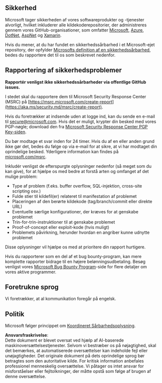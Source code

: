 ## Sikkerhed

Microsoft tager sikkerheden af vores softwareprodukter og -tjenester alvorligt, hvilket inkluderer alle kildekoderepositorier, der administreres gennem vores GitHub-organisationer, som omfatter [Microsoft](https://github.com/Microsoft), [Azure](https://github.com/Azure), [DotNet](https://github.com/dotnet), [AspNet](https://github.com/aspnet) og [Xamarin](https://github.com/xamarin).

Hvis du mener, at du har fundet en sikkerhedssårbarhed i et Microsoft-ejet repository, der opfylder [Microsofts definition af en sikkerhedssårbarhed](https://aka.ms/security.md/definition), bedes du rapportere det til os som beskrevet nedenfor.

## Rapportering af sikkerhedsproblemer

**Rapportér venligst ikke sikkerhedssårbarheder via offentlige GitHub issues.**

I stedet skal du rapportere dem til Microsoft Security Response Center (MSRC) på [https://msrc.microsoft.com/create-report](https://aka.ms/security.md/msrc/create-report).

Hvis du foretrækker at indsende uden at logge ind, kan du sende en e-mail til [secure@microsoft.com](mailto:secure@microsoft.com). Hvis det er muligt, krypter din besked med vores PGP-nøgle; download den fra [Microsoft Security Response Center PGP Key-siden](https://aka.ms/security.md/msrc/pgp).

Du bør modtage et svar inden for 24 timer. Hvis du af en eller anden grund ikke gør det, bedes du følge op via e-mail for at sikre, at vi har modtaget din oprindelige besked. Yderligere information kan findes på [microsoft.com/msrc](https://www.microsoft.com/msrc). 

Inkludér venligst de efterspurgte oplysninger nedenfor (så meget som du kan give), for at hjælpe os med bedre at forstå arten og omfanget af det mulige problem:

  * Type af problem (f.eks. buffer overflow, SQL-injektion, cross-site scripting osv.)
  * Fulde stier til kildefil(er) relateret til manifestation af problemet
  * Placeringen af den berørte kildekode (tag/branch/commit eller direkte URL)
  * Eventuelle særlige konfigurationer, der kræves for at genskabe problemet
  * Trin-for-trin-instruktioner til at genskabe problemet
  * Proof-of-concept eller exploit-kode (hvis muligt)
  * Problemets påvirkning, herunder hvordan en angriber kunne udnytte problemet

Disse oplysninger vil hjælpe os med at prioritere din rapport hurtigere.

Hvis du rapporterer som en del af et bug bounty-program, kan mere komplette rapporter bidrage til en højere belønningsudbetaling. Besøg venligst vores [Microsoft Bug Bounty Program](https://aka.ms/security.md/msrc/bounty)-side for flere detaljer om vores aktive programmer.

## Foretrukne sprog

Vi foretrækker, at al kommunikation foregår på engelsk.

## Politik

Microsoft følger princippet om [Koordineret Sårbarhedsoplysning](https://aka.ms/security.md/cvd).

**Ansvarsfraskrivelse**:  
Dette dokument er blevet oversat ved hjælp af AI-baserede maskinoversættelsestjenester. Selvom vi bestræber os på nøjagtighed, skal det bemærkes, at automatiserede oversættelser kan indeholde fejl eller unøjagtigheder. Det originale dokument på dets oprindelige sprog bør betragtes som den autoritative kilde. For kritisk information anbefales professionel menneskelig oversættelse. Vi påtager os intet ansvar for misforståelser eller fejltolkninger, der måtte opstå som følge af brugen af denne oversættelse.